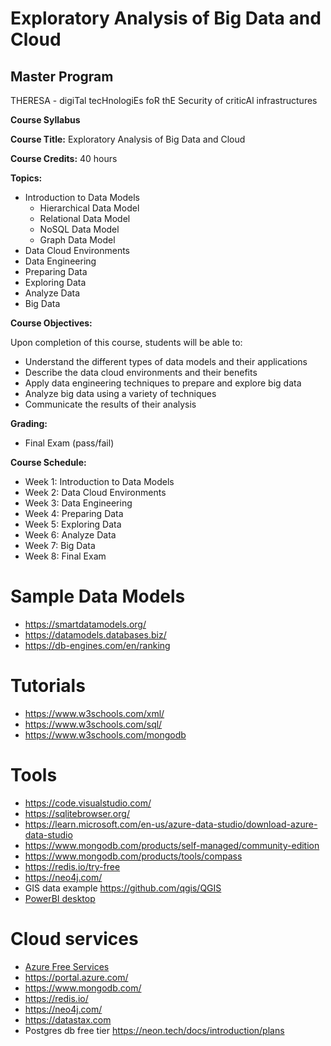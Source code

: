 # Exploratory Analysis of Big Data and Cloud 

## Master Program
THERESA - digiTal tecHnologiEs foR thE Security of criticAl infrastructures

**Course Syllabus**  
  

**Course Title:** Exploratory Analysis of Big Data and Cloud  

**Course Credits:** 40 hours  

**Topics:**  
*   Introduction to Data Models     
    *   Hierarchical Data Model  
    *   Relational Data Model          
    *   NoSQL Data Model         
    *   Graph Data Model          
*   Data Cloud Environments      
*   Data Engineering      
*   Preparing Data      
*   Exploring Data      
*   Analyze Data      
*   Big Data  
     
**Course Objectives:**  
  
Upon completion of this course, students will be able to:  
*   Understand the different types of data models and their applications  
*   Describe the data cloud environments and their benefits  
*   Apply data engineering techniques to prepare and explore big data  
*   Analyze big data using a variety of techniques   
*   Communicate the results of their analysis  
    
 
**Grading:**  
*   Final Exam (pass/fail)  
  
**Course Schedule:**  
*   Week 1: Introduction to Data Models  
*   Week 2: Data Cloud Environments  
*   Week 3: Data Engineering      
*   Week 4: Preparing Data  
*   Week 5: Exploring Data  
*   Week 6: Analyze Data  
*   Week 7: Big Data  
*   Week 8: Final Exam

 # Sample Data Models 
* https://smartdatamodels.org/
* https://datamodels.databases.biz/
* https://db-engines.com/en/ranking

# Tutorials
* https://www.w3schools.com/xml/
* https://www.w3schools.com/sql/
* https://www.w3schools.com/mongodb

# Tools
* https://code.visualstudio.com/
* https://sqlitebrowser.org/
* https://learn.microsoft.com/en-us/azure-data-studio/download-azure-data-studio
* https://www.mongodb.com/products/self-managed/community-edition
* https://www.mongodb.com/products/tools/compass
* https://redis.io/try-free
* https://neo4j.com/
* GIS data example https://github.com/qgis/QGIS
* [PowerBI desktop](https://www.microsoft.com/en-us/power-platform/products/power-bi/desktop)



# Cloud services 
* [Azure Free Services](https://azure.microsoft.com/en-us/free/students)
* https://portal.azure.com/
* https://www.mongodb.com/
* https://redis.io/
* https://neo4j.com/
* https://datastax.com
* Postgres db free tier https://neon.tech/docs/introduction/plans
